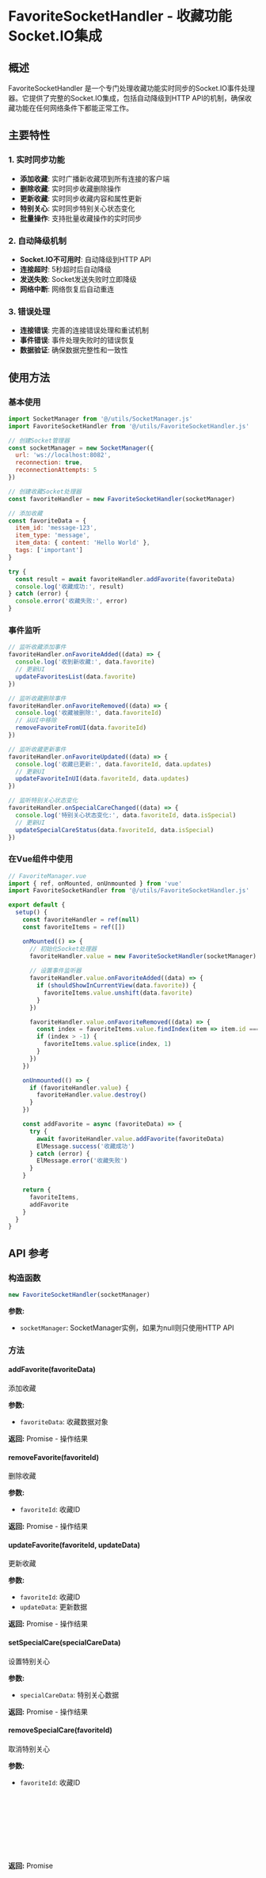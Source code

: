 # FavoriteSocketHandler - 收藏功能Socket.IO集成

## 概述

FavoriteSocketHandler 是一个专门处理收藏功能实时同步的Socket.IO事件处理器。它提供了完整的Socket.IO集成，包括自动降级到HTTP API的机制，确保收藏功能在任何网络条件下都能正常工作。

## 主要特性

### 1. 实时同步功能
- **添加收藏**: 实时广播新收藏项到所有连接的客户端
- **删除收藏**: 实时同步收藏删除操作
- **更新收藏**: 实时同步收藏内容和属性更新
- **特别关心**: 实时同步特别关心状态变化
- **批量操作**: 支持批量收藏操作的实时同步

### 2. 自动降级机制
- **Socket.IO不可用时**: 自动降级到HTTP API
- **连接超时**: 5秒超时后自动降级
- **发送失败**: Socket发送失败时立即降级
- **网络中断**: 网络恢复后自动重连

### 3. 错误处理
- **连接错误**: 完善的连接错误处理和重试机制
- **事件错误**: 事件处理失败时的错误恢复
- **数据验证**: 确保数据完整性和一致性

## 使用方法

### 基本使用

```javascript
import SocketManager from '@/utils/SocketManager.js'
import FavoriteSocketHandler from '@/utils/FavoriteSocketHandler.js'

// 创建Socket管理器
const socketManager = new SocketManager({
  url: 'ws://localhost:8082',
  reconnection: true,
  reconnectionAttempts: 5
})

// 创建收藏Socket处理器
const favoriteHandler = new FavoriteSocketHandler(socketManager)

// 添加收藏
const favoriteData = {
  item_id: 'message-123',
  item_type: 'message',
  item_data: { content: 'Hello World' },
  tags: ['important']
}

try {
  const result = await favoriteHandler.addFavorite(favoriteData)
  console.log('收藏成功:', result)
} catch (error) {
  console.error('收藏失败:', error)
}
```

### 事件监听

```javascript
// 监听收藏添加事件
favoriteHandler.onFavoriteAdded((data) => {
  console.log('收到新收藏:', data.favorite)
  // 更新UI
  updateFavoritesList(data.favorite)
})

// 监听收藏删除事件
favoriteHandler.onFavoriteRemoved((data) => {
  console.log('收藏被删除:', data.favoriteId)
  // 从UI中移除
  removeFavoriteFromUI(data.favoriteId)
})

// 监听收藏更新事件
favoriteHandler.onFavoriteUpdated((data) => {
  console.log('收藏已更新:', data.favoriteId, data.updates)
  // 更新UI
  updateFavoriteInUI(data.favoriteId, data.updates)
})

// 监听特别关心状态变化
favoriteHandler.onSpecialCareChanged((data) => {
  console.log('特别关心状态变化:', data.favoriteId, data.isSpecial)
  // 更新UI
  updateSpecialCareStatus(data.favoriteId, data.isSpecial)
})
```

### 在Vue组件中使用

```javascript
// FavoriteManager.vue
import { ref, onMounted, onUnmounted } from 'vue'
import FavoriteSocketHandler from '@/utils/FavoriteSocketHandler.js'

export default {
  setup() {
    const favoriteHandler = ref(null)
    const favoriteItems = ref([])

    onMounted(() => {
      // 初始化Socket处理器
      favoriteHandler.value = new FavoriteSocketHandler(socketManager)
      
      // 设置事件监听器
      favoriteHandler.value.onFavoriteAdded((data) => {
        if (shouldShowInCurrentView(data.favorite)) {
          favoriteItems.value.unshift(data.favorite)
        }
      })

      favoriteHandler.value.onFavoriteRemoved((data) => {
        const index = favoriteItems.value.findIndex(item => item.id === data.favoriteId)
        if (index > -1) {
          favoriteItems.value.splice(index, 1)
        }
      })
    })

    onUnmounted(() => {
      if (favoriteHandler.value) {
        favoriteHandler.value.destroy()
      }
    })

    const addFavorite = async (favoriteData) => {
      try {
        await favoriteHandler.value.addFavorite(favoriteData)
        ElMessage.success('收藏成功')
      } catch (error) {
        ElMessage.error('收藏失败')
      }
    }

    return {
      favoriteItems,
      addFavorite
    }
  }
}
```

## API 参考

### 构造函数

```javascript
new FavoriteSocketHandler(socketManager)
```

**参数:**
- `socketManager`: SocketManager实例，如果为null则只使用HTTP API

### 方法

#### addFavorite(favoriteData)
添加收藏

**参数:**
- `favoriteData`: 收藏数据对象

**返回:** Promise<Object> - 操作结果

#### removeFavorite(favoriteId)
删除收藏

**参数:**
- `favoriteId`: 收藏ID

**返回:** Promise<Object> - 操作结果

#### updateFavorite(favoriteId, updateData)
更新收藏

**参数:**
- `favoriteId`: 收藏ID
- `updateData`: 更新数据

**返回:** Promise<Object> - 操作结果

#### setSpecialCare(specialCareData)
设置特别关心

**参数:**
- `specialCareData`: 特别关心数据

**返回:** Promise<Object> - 操作结果

#### removeSpecialCare(favoriteId)
取消特别关心

**参数:**
- `favoriteId`: 收藏ID

**返回:** Promise<Object> - 操作结果

#### batchUpdateFavorites(updates)
批量更新收藏

**参数:**
- `updates`: 更新操作数组

**返回:** Promise<Object> - 操作结果

### 事件监听方法

#### onFavoriteAdded(callback)
监听收藏添加事件

#### onFavoriteRemoved(callback)
监听收藏删除事件

#### onFavoriteUpdated(callback)
监听收藏更新事件

#### onSpecialCareChanged(callback)
监听特别关心状态变化事件

#### onBatchUpdated(callback)
监听批量更新事件

#### onSync(callback)
监听同步事件

### 工具方法

#### getConnectionStatus()
获取连接状态信息

**返回:** Object - 连接状态对象

#### requestSync()
请求数据同步

#### destroy()
销毁处理器，清理资源

## Socket.IO 事件

### 客户端发送事件

- `addFavorite`: 添加收藏
- `removeFavorite`: 删除收藏
- `updateFavorite`: 更新收藏
- `setSpecialCare`: 设置特别关心
- `removeSpecialCare`: 取消特别关心
- `batchUpdateFavorites`: 批量更新收藏
- `requestFavoritesSync`: 请求同步

### 服务端广播事件

- `favoriteAdded`: 收藏已添加
- `favoriteRemoved`: 收藏已删除
- `favoriteUpdated`: 收藏已更新
- `specialCareChanged`: 特别关心状态已变化
- `favoritesBatchUpdated`: 批量更新完成
- `favoritesSync`: 数据同步

## 数据格式

### 收藏数据格式

```javascript
{
  item_id: String,        // 项目ID
  item_type: String,      // 项目类型: 'message' | 'user' | 'group' | 'file'
  item_data: Object,      // 项目数据
  title: String,          // 收藏标题
  category_id: Number,    // 分类ID
  tags: Array<String>,    // 标签数组
  notes: String,          // 备注
  is_special: Boolean,    // 是否特别关心
  created_at: String,     // 创建时间
  updated_at: String      // 更新时间
}
```

### 事件数据格式

```javascript
// favoriteAdded 事件
{
  userId: String,         // 用户ID
  favorite: Object        // 收藏对象
}

// favoriteRemoved 事件
{
  userId: String,         // 用户ID
  favoriteId: String      // 收藏ID
}

// favoriteUpdated 事件
{
  userId: String,         // 用户ID
  favoriteId: String,     // 收藏ID
  updates: Object         // 更新数据
}

// specialCareChanged 事件
{
  userId: String,         // 用户ID
  favoriteId: String,     // 收藏ID
  isSpecial: Boolean,     // 是否特别关心
  priority: Number        // 优先级
}
```

## 错误处理

### 连接错误

```javascript
favoriteHandler.addEventListener('connectionStateChanged', (state) => {
  if (!state.isConnected) {
    console.warn('Socket连接断开，将使用HTTP API')
    showConnectionWarning()
  } else {
    console.log('Socket连接已恢复')
    hideConnectionWarning()
  }
})
```

### 操作错误

```javascript
try {
  await favoriteHandler.addFavorite(favoriteData)
} catch (error) {
  if (error.message.includes('timeout')) {
    ElMessage.warning('网络较慢，操作可能需要更多时间')
  } else if (error.message.includes('network')) {
    ElMessage.error('网络连接失败，请检查网络设置')
  } else {
    ElMessage.error('操作失败，请重试')
  }
}
```

## 性能优化

### 1. 事件去重
处理器会自动过滤重复的事件，避免不必要的UI更新。

### 2. 批量操作
支持批量操作以减少网络请求和提高性能。

### 3. 智能降级
根据网络状况智能选择Socket.IO或HTTP API。

### 4. 内存管理
自动清理事件监听器和资源，防止内存泄漏。

## 测试

运行测试：

```bash
npm test -- --run FavoriteSocketHandler.test.js
```

测试覆盖了以下场景：
- Socket.IO连接和断开
- 各种收藏操作
- 错误处理和降级机制
- 事件监听和触发
- 资源清理

## 注意事项

1. **版本兼容性**: 确保socket.io-client版本与后端netty-socketio兼容
2. **错误处理**: 始终使用try-catch包装异步操作
3. **资源清理**: 组件销毁时调用destroy()方法
4. **网络状况**: 在网络不稳定的环境下，降级机制会自动生效
5. **用户体验**: 提供适当的加载状态和错误提示

## 故障排除

### 常见问题

1. **连接失败**
   - 检查Socket.IO服务器地址和端口
   - 确认防火墙设置
   - 验证认证token

2. **事件不触发**
   - 检查事件监听器是否正确注册
   - 确认Socket连接状态
   - 验证事件名称拼写

3. **降级不工作**
   - 检查HTTP API是否可用
   - 确认错误处理逻辑
   - 验证超时设置

### 调试技巧

```javascript
// 启用详细日志
const favoriteHandler = new FavoriteSocketHandler(socketManager)

// 监听所有状态变化
favoriteHandler.addEventListener('connectionStateChanged', (state) => {
  console.log('连接状态:', state)
})

// 检查连接状态
console.log('当前状态:', favoriteHandler.getConnectionStatus())
```